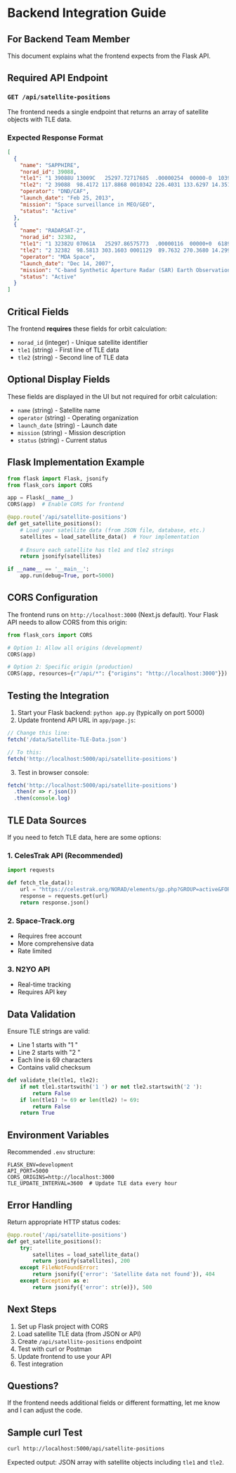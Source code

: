 # Backend Integration Guide

## For Backend Team Member

This document explains what the frontend expects from the Flask API.

## Required API Endpoint

### `GET /api/satellite-positions`

The frontend needs a single endpoint that returns an array of satellite objects with TLE data.

### Expected Response Format

```json
[
  {
    "name": "SAPPHIRE",
    "norad_id": 39088,
    "tle1": "1 39088U 13009C   25297.72717685  .00000254  00000-0  10395-3 0  9991",
    "tle2": "2 39088  98.4172 117.8868 0010342 226.4031 133.6297 14.35131764662806",
    "operator": "DND/CAF",
    "launch_date": "Feb 25, 2013",
    "mission": "Space surveillance in MEO/GEO",
    "status": "Active"
  },
  {
    "name": "RADARSAT-2",
    "norad_id": 32382,
    "tle1": "1 32382U 07061A   25297.86575773  .00000116  00000+0  61896-4 0  9996",
    "tle2": "2 32382  98.5813 303.1603 0001129  89.7632 270.3680 14.29982529932324",
    "operator": "MDA Space",
    "launch_date": "Dec 14, 2007",
    "mission": "C-band Synthetic Aperture Radar (SAR) Earth Observation",
    "status": "Active"
  }
]
```

## Critical Fields

The frontend **requires** these fields for orbit calculation:
- `norad_id` (integer) - Unique satellite identifier
- `tle1` (string) - First line of TLE data
- `tle2` (string) - Second line of TLE data

## Optional Display Fields

These fields are displayed in the UI but not required for orbit calculation:
- `name` (string) - Satellite name
- `operator` (string) - Operating organization
- `launch_date` (string) - Launch date
- `mission` (string) - Mission description
- `status` (string) - Current status

## Flask Implementation Example

```python
from flask import Flask, jsonify
from flask_cors import CORS

app = Flask(__name__)
CORS(app)  # Enable CORS for frontend

@app.route('/api/satellite-positions')
def get_satellite_positions():
    # Load your satellite data (from JSON file, database, etc.)
    satellites = load_satellite_data()  # Your implementation
    
    # Ensure each satellite has tle1 and tle2 strings
    return jsonify(satellites)

if __name__ == '__main__':
    app.run(debug=True, port=5000)
```

## CORS Configuration

The frontend runs on `http://localhost:3000` (Next.js default).
Your Flask API needs to allow CORS from this origin:

```python
from flask_cors import CORS

# Option 1: Allow all origins (development)
CORS(app)

# Option 2: Specific origin (production)
CORS(app, resources={r"/api/*": {"origins": "http://localhost:3000"}})
```

## Testing the Integration

1. Start your Flask backend: `python app.py` (typically on port 5000)
2. Update frontend API URL in `app/page.js`:

```javascript
// Change this line:
fetch('/data/Satellite-TLE-Data.json')

// To this:
fetch('http://localhost:5000/api/satellite-positions')
```

3. Test in browser console:
```javascript
fetch('http://localhost:5000/api/satellite-positions')
  .then(r => r.json())
  .then(console.log)
```

## TLE Data Sources

If you need to fetch TLE data, here are some options:

### 1. CelesTrak API (Recommended)
```python
import requests

def fetch_tle_data():
    url = "https://celestrak.org/NORAD/elements/gp.php?GROUP=active&FORMAT=json"
    response = requests.get(url)
    return response.json()
```

### 2. Space-Track.org
- Requires free account
- More comprehensive data
- Rate limited

### 3. N2YO API
- Real-time tracking
- Requires API key

## Data Validation

Ensure TLE strings are valid:
- Line 1 starts with "1 "
- Line 2 starts with "2 "
- Each line is 69 characters
- Contains valid checksum

```python
def validate_tle(tle1, tle2):
    if not tle1.startswith('1 ') or not tle2.startswith('2 '):
        return False
    if len(tle1) != 69 or len(tle2) != 69:
        return False
    return True
```

## Environment Variables

Recommended `.env` structure:

```
FLASK_ENV=development
API_PORT=5000
CORS_ORIGINS=http://localhost:3000
TLE_UPDATE_INTERVAL=3600  # Update TLE data every hour
```

## Error Handling

Return appropriate HTTP status codes:

```python
@app.route('/api/satellite-positions')
def get_satellite_positions():
    try:
        satellites = load_satellite_data()
        return jsonify(satellites), 200
    except FileNotFoundError:
        return jsonify({'error': 'Satellite data not found'}), 404
    except Exception as e:
        return jsonify({'error': str(e)}), 500
```

## Next Steps

1. Set up Flask project with CORS
2. Load satellite TLE data (from JSON or API)
3. Create `/api/satellite-positions` endpoint
4. Test with curl or Postman
5. Update frontend to use your API
6. Test integration

## Questions?

If the frontend needs additional fields or different formatting, let me know and I can adjust the code.

## Sample curl Test

```bash
curl http://localhost:5000/api/satellite-positions
```

Expected output: JSON array with satellite objects including `tle1` and `tle2`.

